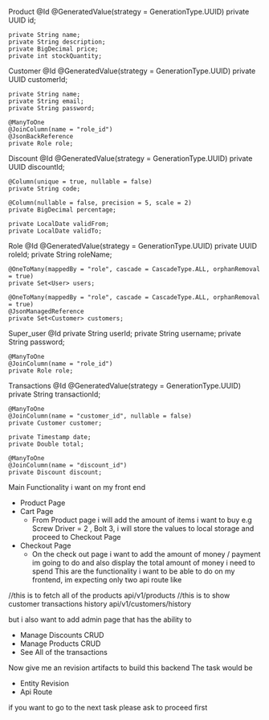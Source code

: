Product
@Id
    @GeneratedValue(strategy = GenerationType.UUID)
    private UUID id;

    private String name;
    private String description;
    private BigDecimal price;
    private int stockQuantity;

Customer
 @Id
    @GeneratedValue(strategy = GenerationType.UUID)
    private UUID customerId;

    private String name;
    private String email;
    private String password;

    @ManyToOne
    @JoinColumn(name = "role_id")
    @JsonBackReference
    private Role role;
Discount
 @Id
    @GeneratedValue(strategy = GenerationType.UUID)
    private UUID discountId;

    @Column(unique = true, nullable = false)
    private String code;

    @Column(nullable = false, precision = 5, scale = 2)
    private BigDecimal percentage;

    private LocalDate validFrom;
    private LocalDate validTo;


Role
@Id
    @GeneratedValue(strategy = GenerationType.UUID)
    private UUID roleId;
    private String roleName;

    @OneToMany(mappedBy = "role", cascade = CascadeType.ALL, orphanRemoval = true)
    private Set<User> users;

    @OneToMany(mappedBy = "role", cascade = CascadeType.ALL, orphanRemoval = true)
    @JsonManagedReference
    private Set<Customer> customers;

Super_user
@Id
    private String userId;
    private String username;
    private String password;

    @ManyToOne
    @JoinColumn(name = "role_id")
    private Role role;

Transactions
@Id
    @GeneratedValue(strategy = GenerationType.UUID)
    private String transactionId;

    @ManyToOne
    @JoinColumn(name = "customer_id", nullable = false)
    private Customer customer;

    private Timestamp date;
    private Double total;

    @ManyToOne
    @JoinColumn(name = "discount_id")
    private Discount discount;

Main Functionality i want on my front end 
* Product Page <Fetch Products>
* Cart Page 
   * From Product page i will add the amount of items i want to buy e.g Screw Driver = 2 , Bolt 3, i will store the values to local storage and proceed to Checkout Page
* Checkout Page
   * On the check out page i want to add the amount of money / payment im going to do and also display the total amount of money i need to spend
This are the functionality i want to be able to do on my frontend, im expecting only two api route like 

//this is to fetch all of the products
api/v1/products
//this is to show customer transactions history
api/v1/customers/history

but i also want to add admin page that has the ability to 
* Manage Discounts CRUD
* Manage Products CRUD
* See All of the transactions

Now give me an revision artifacts to build this backend
The task would be 
- Entity Revision 
- Api Route 

if you want to go to the next task please ask to proceed first